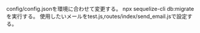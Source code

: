 config/config.jsonを環境に合わせて変更する。
npx sequelize-cli db:migrateを実行する。
使用したいメールをtest.js,routes/index/send_email.jsで設定する。